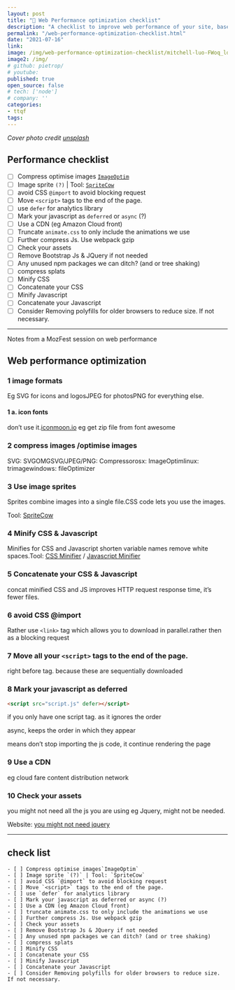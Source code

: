 ```yaml
---
layout: post
title: "🚀 Web Performance optimization checklist"
description: "A checklist to improve web performance of your site, base on a workshop I attended at MozFest a while back"
permalink: "/web-performance-optimization-checklist.html"
date: "2021-07-16"
link: 
image: /img/web-performance-optimization-checklist/mitchell-luo-FWoq_ldWlNQ-unsplash.jpeg
image2: /img/
# github: pietrop/
# youtube: 
published: true
open_source: false
# tech: ['node']
# company: ''
categories:
- ttqf
tags:
---
```



_Cover photo credit [unsplash](https://unsplash.com/photos/FWoq_ldWlNQ )_

## Performance checklist
- [ ] Compress optimise images [`ImageOptim`](https://imageoptim.com/mac)
- [ ] Image sprite `(?)` | Tool: [`SpriteCow`](http://www.spritecow.com/)
- [ ] avoid CSS `@import` to avoid blocking request
- [ ] Move `<script>` tags to the end of the page.
- [ ] use `defer` for analytics library
- [ ] Mark your javascript as `deferred` or `async` (?)
- [ ] Use a CDN (eg Amazon Cloud front)
- [ ] Truncate `animate.css` to only include the animations we use
- [ ] Further compress Js. Use webpack gzip
- [ ] Check your assets
- [ ] Remove Bootstrap Js & JQuery if not needed
- [ ] Any unused npm packages we can ditch? (and or tree shaking)
- [ ] compress splats
- [ ] Minify CSS
- [ ] Concatenate your CSS
- [ ] Minify Javascript
- [ ] Concatenate your Javascript
- [ ] Consider Removing polyfills for older browsers to reduce size. If not necessary.

---

Notes from a MozFest session on web performance

## **Web performance optimization**

### **1 image formats**

Eg SVG for icons and logosJPEG for photosPNG for everything else.

#### **1 a. icon fonts**

don’t use it.[iconmoon.io](http://iconmoon.io/) eg get zip file from font awesome

### **2 compress images /optimise images**

SVG: SVGOMGSVG/JPEG/PNG: Compressorosx: ImageOptimlinux: trimagewindows: fileOptimizer

### **3 Use image sprites**

Sprites combine images into a single file.CSS code lets you use the images.

Tool: [SpriteCow](http://www.spritecow.com/)

### **4 Minify CSS & Javascript**

Minifies for CSS and Javascript shorten variable names remove white spaces.Tool: [CSS Minifier](https://cssminifier.com/) / [Javascript Minifier](https://javascript-minifier.com/)

### **5 Concatenate your CSS & Javascript**

concat minified CSS and JS improves HTTP request response time, it’s fewer files.

### **6 avoid CSS @import**

Rather use `<link>` tag which allows you to download in parallel.rather then as a blocking request

### **7 Move all your `<script>` tags to the end of the page.**

right before </body> tag. because these are sequentially downloaded

### **8 Mark your javascript as deferred**
```html
<script src="script.js" defer></script>
```
if you only have one script tag. as it ignores the order

async, keeps the order in which they appear

means don’t stop importing the js code, it continue rendering the page

### **9 Use a CDN**

eg cloud fare content distribution network

### **10 Check your assets**

you might not need all the js you are using eg Jquery, might not be needed.

Website: [you might not need jquery](http://youmightnotneedjquery.com/) 


---

## check list 

```
- [ ] Compress optimise images`ImageOptim`
- [ ] Image sprite `(?)` | Tool: `SpriteCow`
- [ ] avoid CSS `@import` to avoid blocking request
- [ ] Move `<script>` tags to the end of the page.
- [ ] use `defer` for analytics library
- [ ] Mark your javascript as deferred or async (?)
- [ ] Use a CDN (eg Amazon Cloud front)
- [ ] truncate animate.css to only include the animations we use
- [ ] Further compress Js. Use webpack gzip
- [ ] Check your assets
- [ ] Remove Bootstrap Js & JQuery if not needed
- [ ] Any unused npm packages we can ditch? (and or tree shaking)
- [ ] compress splats
- [ ] Minify CSS
- [ ] Concatenate your CSS
- [ ] Minify Javascript
- [ ] Concatenate your Javascript
- [ ] Consider Removing polyfills for older browsers to reduce size. If not necessary.
```
